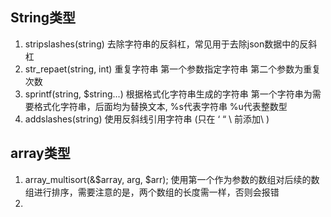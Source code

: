 ## String类型
1. stripslashes(string) 去除字符串的反斜杠，常见用于去除json数据中的反斜杠
2. str_repaet(string, int) 重复字符串 第一个参数指定字符串 第二个参数为重复次数
3. sprintf(string, $string...) 根据格式化字符串生成的字符串 第一个字符串为需要格式化字符串，后面均为替换文本, %s代表字符串 %u代表整数型
4. addslashes(string) 使用反斜线引用字符串 (只在 ‘ “ \ 前添加\ ) 



## array类型
1. array_multisort(&$array, arg, $arr); 使用第一个作为参数的数组对后续的数组进行排序，需要注意的是，两个数组的长度需一样，否则会报错
2. 
